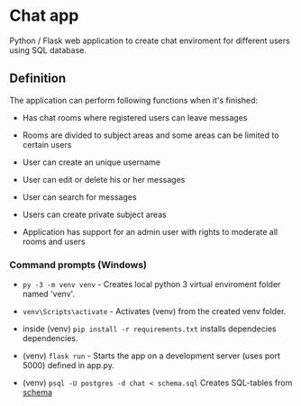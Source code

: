 # Chat app

Python / Flask web application to create chat enviroment for different users using SQL database.

## Definition

The application can perform following functions when it's finished: 

* Has chat rooms where registered users can leave messages

* Rooms are divided to subject areas and some areas can be limited to certain users

* User can create an unique username

* User can edit or delete his or her messages

* User can search for messages

* Users can create private subject areas

* Application has support for an admin user with rights to moderate all rooms and users

### Command prompts (Windows)

* `py -3 -m venv venv` - Creates local python 3 virtual enviroment folder named 'venv'.

* `venv\Scripts\activate` - Activates (venv) from the created venv folder.

*  inside (venv) `pip install -r requirements.txt` installs dependecies dependencies.

* (venv) `flask run` - Starts the app on a development server (uses port 5000) defined in app.py.

* (venv) `psql -U postgres -d chat < schema.sql` Creates SQL-tables from [schema](https://github.com/Viltska/python-chat-app/blob/master/schema.sql)

